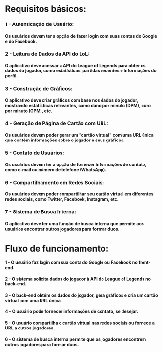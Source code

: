 # Requisitos básicos:
### 1 - **Autenticação de Usuário:**
#### Os usuários devem ter a opção de fazer login com suas contas do Google e do Facebook.

### 2 - **Leitura de Dados da API do LoL:**
#### O aplicativo deve acessar a API do League of Legends para obter os dados do jogador, como estatísticas, partidas recentes e informações do perfil.

### 3 - **Construção de Gráficos:**
#### O aplicativo deve criar gráficos com base nos dados do jogador, mostrando estatísticas relevantes, como dano por minuto (DPM), ouro por minuto (GPM), etc.

### 4 - **Geração de Página de Cartão com URL:**
#### Os usuários devem poder gerar um "cartão virtual" com uma URL única que contém informações sobre o jogador e seus gráficos.

### 5 - **Contato de Usuários:**
#### Os usuários devem ter a opção de fornecer informações de contato, como e-mail ou número de telefone (WhatsApp).

### 6 - **Compartilhamento em Redes Sociais:**
#### Os usuários devem poder compartilhar seu cartão virtual em diferentes redes sociais, como Twitter, Facebook, Instagram, etc.

### 7 - **Sistema de Busca Interna:**
#### O aplicativo deve ter uma função de busca interna que permite aos usuários encontrar outros jogadores para formar duos.

# Fluxo de funcionamento:
#### 1 - O usuário faz login com sua conta do Google ou Facebook no front-end.
#### 2 - O sistema solicita dados do jogador à API do League of Legends no back-end.
#### 3 - O back-end obtém os dados do jogador, gera gráficos e cria um cartão virtual com uma URL única.
#### 4 - O usuário pode fornecer informações de contato, se desejar.
#### 5 - O usuário compartilha o cartão virtual nas redes sociais ou fornece a URL a outros jogadores.
#### 6 - O sistema de busca interna permite que os jogadores encontrem outros jogadores para formar duos.